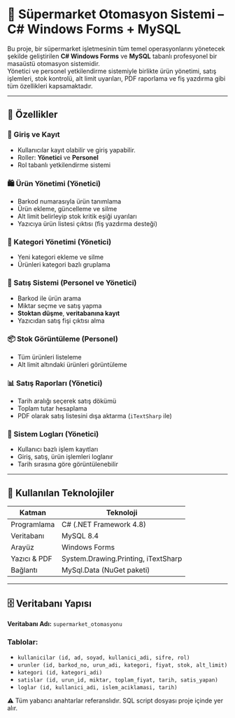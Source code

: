 # 🛒 Süpermarket Otomasyon Sistemi – C# Windows Forms + MySQL

Bu proje, bir süpermarket işletmesinin tüm temel operasyonlarını yönetecek şekilde geliştirilen **C# Windows Forms** ve **MySQL** tabanlı profesyonel bir masaüstü otomasyon sistemidir.  
Yönetici ve personel yetkilendirme sistemiyle birlikte ürün yönetimi, satış işlemleri, stok kontrolü, alt limit uyarıları, PDF raporlama ve fiş yazdırma gibi tüm özellikleri kapsamaktadır.

---

## 🚀 Özellikler

### 👤 Giriş ve Kayıt
- Kullanıcılar kayıt olabilir ve giriş yapabilir.
- Roller: **Yönetici** ve **Personel**
- Rol tabanlı yetkilendirme sistemi

### 🛍️ Ürün Yönetimi (Yönetici)
- Barkod numarasıyla ürün tanımlama
- Ürün ekleme, güncelleme ve silme
- Alt limit belirleyip stok kritik eşiği uyarıları
- Yazıcıya ürün listesi çıktısı (fiş yazdırma desteği)

### 📂 Kategori Yönetimi (Yönetici)
- Yeni kategori ekleme ve silme
- Ürünleri kategori bazlı gruplama

### 💸 Satış Sistemi (Personel ve Yönetici)
- Barkod ile ürün arama
- Miktar seçme ve satış yapma
- **Stoktan düşme**, **veritabanına kayıt**
- Yazıcıdan satış fişi çıktısı alma

### 📦 Stok Görüntüleme (Personel)
- Tüm ürünleri listeleme
- Alt limit altındaki ürünleri görüntüleme

### 📊 Satış Raporları (Yönetici)
- Tarih aralığı seçerek satış dökümü
- Toplam tutar hesaplama
- PDF olarak satış listesini dışa aktarma (`iTextSharp` ile)

### 📝 Sistem Logları (Yönetici)
- Kullanıcı bazlı işlem kayıtları
- Giriş, satış, ürün işlemleri loglanır
- Tarih sırasına göre görüntülenebilir

---

## 🧱 Kullanılan Teknolojiler

| Katman         | Teknoloji                 |
|----------------|---------------------------|
| Programlama    | C# (.NET Framework 4.8)    |
| Veritabanı     | MySQL 8.4                 |
| Arayüz         | Windows Forms             |
| Yazıcı & PDF   | System.Drawing.Printing, iTextSharp |
| Bağlantı       | MySql.Data (NuGet paketi) |

---

## 🗄️ Veritabanı Yapısı

**Veritabanı Adı:** `supermarket_otomasyonu`

### Tablolar:
- `kullanicilar (id, ad, soyad, kullanici_adi, sifre, rol)`
- `urunler (id, barkod_no, urun_adi, kategori, fiyat, stok, alt_limit)`
- `kategori (id, kategori_adi)`
- `satislar (id, urun_id, miktar, toplam_fiyat, tarih, satis_yapan)`
- `loglar (id, kullanici_adi, islem_aciklamasi, tarih)`

⚠️ Tüm yabancı anahtarlar referanslıdır. SQL script dosyası proje içinde yer alır.


